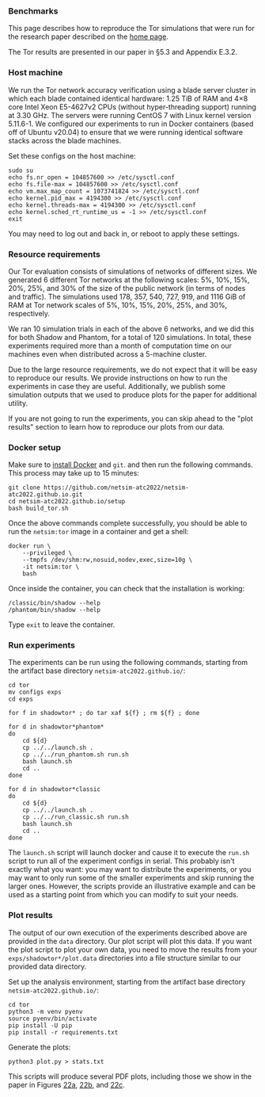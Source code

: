 ### Benchmarks

This page describes how to reproduce the Tor simulations that were run for the
research paper described on the [home page](/).

The Tor results are presented in our paper in §5.3 and Appendix E.3.2.

### Host machine

We run the Tor network accuracy verification using a blade server cluster in
which each blade contained identical hardware: 1.25 TiB of RAM and 4×8 core
Intel Xeon E5-4627v2 CPUs (without hyper-threading support) running at 3.30 GHz.
The servers were running CentOS 7 with Linux kernel version 5.11.6-1. We
configured our experiments to run in Docker containers (based off of Ubuntu
v20.04) to ensure that we were running identical software stacks across the
blade machines.

Set these configs on the host machine:

    sudo su
    echo fs.nr_open = 104857600 >> /etc/sysctl.conf
    echo fs.file-max = 104857600 >> /etc/sysctl.conf
    echo vm.max_map_count = 1073741824 >> /etc/sysctl.conf
    echo kernel.pid_max = 4194300 >> /etc/sysctl.conf
    echo kernel.threads-max = 4194300 >> /etc/sysctl.conf
    echo kernel.sched_rt_runtime_us = -1 >> /etc/sysctl.conf
    exit

You may need to log out and back in, or reboot to apply these settings.

### Resource requirements

Our Tor evaluation consists of simulations of networks of different sizes. We
generated 6 different Tor networks at the following scales: 5%, 10%, 15%, 20%,
25%, and 30% of the size of the public network (in terms of nodes and traffic).
The simulations used 178, 357, 540, 727, 919, and 1116 GiB of RAM at Tor network
scales of 5%, 10%, 15%, 20%, 25%, and 30%, respectively.

We ran 10 simulation trials in each of the above 6 networks, and we did this for
both Shadow and Phantom, for a total of 120 simulations. In total, these
experiments required more than a month of computation time on our machines even
when distributed across a 5-machine cluster.

Due to the large resource requirements, we do not expect that it will be easy
to reproduce our results. We provide instructions on how to run the experiments
in case they are useful. Additionally, we publish some simulation outputs that
we used to produce plots for the paper for additional utility.

If you are not going to run the experiments, you can skip ahead to the "plot
results" section to learn how to reproduce our plots from our data.

### Docker setup

Make sure to [install Docker](https://docs.docker.com/get-docker/) and `git`.
and then run the following commands. This process may take up to 15 minutes:

    git clone https://github.com/netsim-atc2022/netsim-atc2022.github.io.git
    cd netsim-atc2022.github.io/setup
    bash build_tor.sh

Once the above commands complete successfully, you should be able to run the
`netsim:tor` image in a container and get a shell:

    docker run \
        --privileged \
        --tmpfs /dev/shm:rw,nosuid,nodev,exec,size=10g \
        -it netsim:tor \
        bash

Once inside the container, you can check that the installation is working:

    /classic/bin/shadow --help
    /phantom/bin/shadow --help

Type `exit` to leave the container.

### Run experiments

The experiments can be run using the following commands, starting from the
artifact base directory `netsim-atc2022.github.io/`:

    cd tor
    mv configs exps
    cd exps

    for f in shadowtor* ; do tar xaf ${f} ; rm ${f} ; done

    for d in shadowtor*phantom*
    do
        cd ${d}
        cp ../../launch.sh .
        cp ../../run_phantom.sh run.sh
        bash launch.sh
        cd ..
    done

    for d in shadowtor*classic
    do
        cd ${d}
        cp ../../launch.sh .
        cp ../../run_classic.sh run.sh
        bash launch.sh
        cd ..
    done

The `launch.sh` script will launch docker and cause it to execute the `run.sh`
script to run all of the experiment configs in serial. This probably isn't
exactly what you want: you may want to distribute the experiments, or you may
want to only run some of the smaller experiments and skip running the larger
ones. However, the scripts provide an illustrative example and can be used
as a starting point from which you can modify to suit your needs.

### Plot results

The output of our own execution of the experiments described above are provided
in the `data` directory. Our plot script will plot this data. If you want the
plot script to plot your own data, you need to move the results from your
`exps/shadowtor*/plot.data` directories into a file structure similar to our
provided data directory.

Set up the analysis environment, starting from the artifact base directory
`netsim-atc2022.github.io/`:

    cd tor
    python3 -m venv pyenv
    source pyenv/bin/activate
    pip install -U pip
    pip install -r requirements.txt

Generate the plots:

    python3 plot.py > stats.txt

This scripts will produce several PDF plots, including those we show in the paper
in Figures
[22a](plots/tor_abs_run_time.pdf),
[22b](plots/tor_rel_run_time.pdf), and
[22c](plots/tor_rel_ram_used.pdf).
